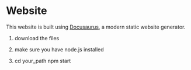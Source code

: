 # Website

This website is built using [Docusaurus](https://docusaurus.io/), a modern static website generator.

1. download the files

2. make sure you have node.js installed

3. cd your_path
npm start

